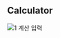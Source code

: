 # <h2>Calculator</h2>

![1  계산 입력](https://user-images.githubusercontent.com/89093279/148274435-97c68b61-5f81-4303-b97c-bfe69adc87aa.PNG)
